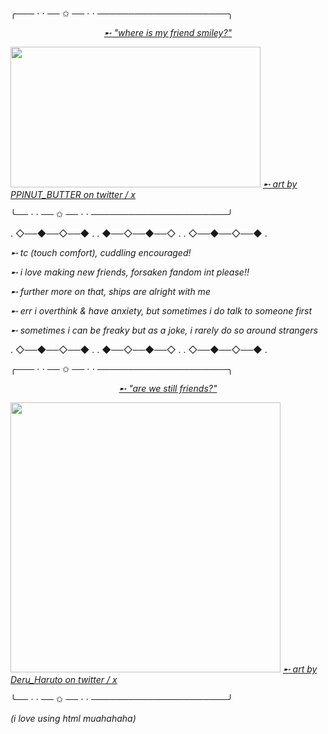 ╭─── ⋅ ⋅ ── ✩ ── ⋅ ⋅ ─────────────────────╮

<i><u><center>➸         "where is my friend smiley?" </center></u></i>

<img src="https://pbs.twimg.com/media/GlQ5YzTWMAA7Fno?format=jpg&name=4096x4096" height="225" width="400" alt="" />
<i><u>➸        art by PPINUT_BUTTER on twitter / x </u></i>

╰── ⋅ ⋅ ── ✩ ── ⋅ ⋅ ──────────────────────╯

. ◇──◆──◇──◆ .
. ◆──◇──◆──◇ .
. ◇──◆──◇──◆ .

<i>➸        tc (touch comfort), cuddling encouraged! </i>

<i>➸        i love making new friends, forsaken fandom int please!! </i>

<i>➸        further more on that, ships are alright with me </i>

<i>➸        err i overthink & have anxiety, but sometimes i do talk to someone first </i>

<i>➸        sometimes i can be freaky but as a joke, i rarely do so around strangers </i>

. ◇──◆──◇──◆ .
. ◆──◇──◆──◇ .
. ◇──◆──◇──◆ .

╭─── ⋅ ⋅ ── ✩ ── ⋅ ⋅ ─────────────────────╮

<i><u><center>➸         "are we still friends?" </center></u></i>

<img src="https://pbs.twimg.com/media/Gk7USuObQA0hoIO?format=jpg&name=medium" height="432" width="432" alt="" />
<i><u>➸        art by Deru_Haruto on twitter / x </u></i>

╰── ⋅ ⋅ ── ✩ ── ⋅ ⋅ ──────────────────────╯

<i>       (i love using html muahahaha) </i>
